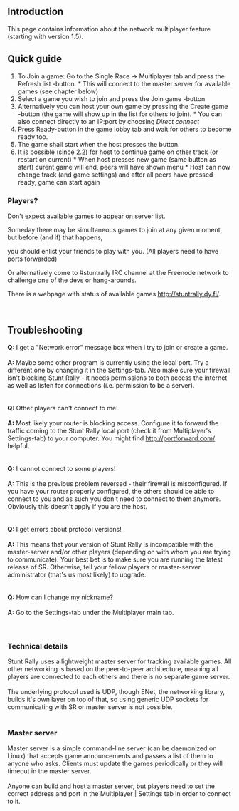 ## Introduction ##

This page contains information about the network multiplayer feature (starting with version 1.5).

## Quick guide ##
  1. To Join a game: Go to the Single Race -> Multiplayer tab and press the Refresh list -button.
    * This will connect to the master server for available games (see chapter below)
  1. Select a game you wish to join and press the Join game -button
  1. Alternatively you can host your own game by pressing the Create game -button (the game will show up in the list for others to join).
    * You can also connect directly to an IP:port by choosing _Direct connect_
  1. Press Ready-button in the game lobby tab and wait for others to become ready too.
  1. The game shall start when the host presses the button.
  1. It is possible (since 2.2) for host to continue game on other track (or restart on current)
    * When host presses new game (same button as start) curent game will end, peers will have shown menu
    * Host can now change track (and game settings) and after all peers have pressed ready, game can start again

### Players? ###
Don't expect available games to appear on server list.

Someday there may be simultaneous games to join at any given moment, but before (and if) that happens,

you should enlist your friends to play with you. (All players need to have ports forwarded)

Or alternatively come to #stuntrally IRC channel at the Freenode network to challenge one of the devs or hang-arounds.

There is a webpage with status of available games http://stuntrally.dy.fi/.

<br>
<h2>Troubleshooting</h2>

<b>Q:</b> I get a "Network error" message box when I try to join or create a game.<br>
<br>
<b>A:</b> Maybe some other program is currently using the local port. Try a different one by changing it in the Settings-tab. Also make sure your firewall isn't blocking Stunt Rally - it needs permissions to both access the internet as well as listen for connections (i.e. permission to be a server).<br>
<br>
<br>
<b>Q:</b> Other players can't connect to me!<br>
<br>
<b>A:</b> Most likely your router is blocking access. Configure it to forward the traffic coming to the Stunt Rally local port (check it from Multiplayer's Settings-tab) to your computer. You might find <a href='http://portforward.com/'>http://portforward.com/</a> helpful.<br>
<br>
<br>
<b>Q:</b> I cannot connect to some players!<br>
<br>
<b>A:</b> This is the previous problem reversed - their firewall is misconfigured. If you have your router properly configured, the others should be able to connect to you and as such you don't need to connect to them anymore. Obviously this doesn't apply if you are the host.<br>
<br>
<br>
<b>Q:</b> I get errors about protocol versions!<br>
<br>
<b>A:</b> This means that your version of Stunt Rally is incompatible with the master-server and/or other players (depending on with whom you are trying to communicate). Your best bet is to make sure you are running the latest release of SR. Otherwise, tell your fellow players or master-server administrator (that's us most likely) to upgrade.<br>
<br>
<br>
<b>Q:</b> How can I change my nickname?<br>
<br>
<b>A:</b> Go to the Settings-tab under the Multiplayer main tab.<br>
<br>
<br>
<h3>Technical details</h3>
Stunt Rally uses a lightweight master server for tracking available games. All other networking is based on the peer-to-peer architecture, meaning all players are connected to each others and there is no separate game server.<br>
<br>
The underlying protocol used is UDP, though ENet, the networking library, builds it's own layer on top of that, so using generic UDP sockets for communicating with SR or master server is not possible.<br>
<br>
<h3>Master server</h3>
Master server is a simple command-line server (can be daemonized on Linux) that accepts game announcements and passes a list of them to anyone who asks. Clients must update the games periodically or they will timeout in the master server.<br>
<br>
Anyone can build and host a master server, but players need to set the correct address and port in the Multiplayer | Settings tab in order to connect to it.